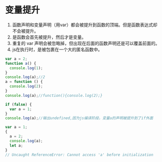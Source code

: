 # 变量提升
1. 函数声明和变量声明（用var）都会被提升到函数的顶端。但是函数表达式却不会被提升。
2. 是函数会首先被提升，然后才是变量。
3. 重复的 var 声明会被忽略掉，但出现在后面的函数声明还是可以覆盖前面的。
4. js在执行时，是被包裹在一个大的匿名函数中。

```js
var a = 2;
function a() {
  console.log(1);
}
console.log(a);//2
a = function () {
  console.log(2);
}
console.log(a);//function(){console.log(2);}
```
```js
if (false) {
  var a = 1;
}
console.log(a);//输出undefined,因为js编译阶段，变量a的声明被提升到了if外面
```
```js
var a = 1;
{
  a = 2;
  console.log(a);
  let a;
}
// Uncaught ReferenceError: Cannot access 'a' before initialization
```
